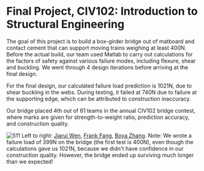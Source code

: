 # Final Project, CIV102: Introduction to Structural Engineering

The goal of this project is to build a box-girder bridge out of matboard and contact cement that can support moving trains weighing at least 400N. Before the actual build, our team used Matlab to carry out calculations for the factors of safety against various failure modes, including flexure, shear and buckling. We went through 4 design iterations before arriving at the final design.   

For the final design, our calculated failure load prediction is 1021N, due to shear buckling in the webs. During testing, it failed at 740N due to failure at the supporting edge, which can be attributed to construction inaccuracy.   

Our bridge placed 4th out of 81 teams in the annual CIV102 bridge contest, where marks are given for strength-to-weight ratio, prediction accuracy, and construction quality.  

![511](https://github.com/user-attachments/assets/aeef361c-1f04-4388-aedf-188379a5823b)
Left to right: [Jiarui Wen](https://github.com/jiarui-wen), [Frank Fang](https://github.com/FaFaFrankie), [Boya Zhang](https://github.com/BoyaZhangNB).
Note: We wrote a failure load of 399N on the bridge (the first test is 400N), even though the calculations gave us 1021N, because we didn't have confidence in our construction quality. However, the bridge ended up surviving much longer than we expected! 
